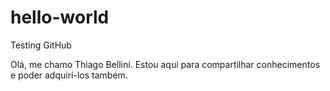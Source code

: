 # hello-world
Testing GitHub

Olá, me chamo Thiago Bellini.
Estou aqui para compartilhar conhecimentos e poder adquirí-los também.
